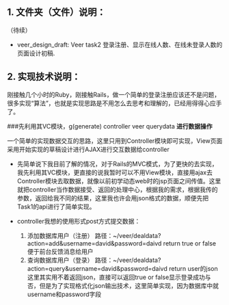 ## 1. 文件夹（文件）说明：
（待续）
- veer_design_draft: Veer task2 登录注册、显示在线人数、在线未登录人数的页面设计初稿.

## 2. 实现技术说明：

刚接触几个小时的Ruby，刚接触Rails，做一个简单的登录注册应该还不是问题，很多实现“算法”，也就是实现思路是不用怎么去思考和理解的，已经用得得心应手了。

###先利用其VC模块，g(generate) controller veer querydata **进行数据操作**

一个简单的实现数据交互的思路，这里只用到Controller模块即可实现，View页面采用开始实现的草稿设计进行AJAX进行交互数据给controller

- 先简单说下我目前了解的情况，对于Rails的MVC模式，为了更快的去实现，我先利用其VC模块，更直接的说我暂时可以不用View模块，直接用ajax去Controller模块去取数据，就像以前初学动态web时的jsp页面之间传值。这里就把controller当作数据接受、返回的处理中心，根据我的需求，根据我传的参数，返回给我不同的结果，这里我也许会用json格式的数据，顺便先把Task1的api进行了简单实现。

- controller我想的使用形式post方式提交数据： 
  1. 添加数据库用户（注册） 
  路径：~/veer/dealdata?action=add&username=david&password=daivd        return true or false 便于前台反馈消息给用户
  2. 查询数据库用户（登录） 
  路径：~/veer/dealdata?action=query&username=david&password=daivd   return user的json 这里其实用不着返回json，直接可以返回true or false显示登录成功与否，但是为了实现格式化json输出技术，这里简单实现，因为数据库中就username和password字段
